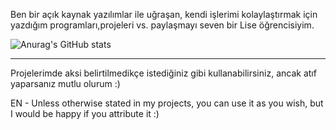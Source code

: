 Ben bir açık kaynak yazılımlar ile uğraşan, kendi işlerimi kolaylaştırmak için yazdığım programları,projeleri vs. paylaşmayı seven bir Lise öğrencisiyim.

![Anurag's GitHub stats](https://github-readme-stats.vercel.app/api?username=omerdynasty&show_icons=true&theme=radical)

---
Projelerimde aksi belirtilmedikçe istediğiniz gibi kullanabilirsiniz, ancak atıf yaparsanız mutlu olurum :)

EN - Unless otherwise stated in my projects, you can use it as you wish, but I would be happy if you attribute it :)
